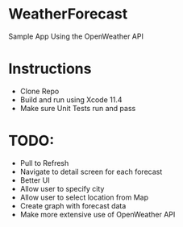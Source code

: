 # WeatherForecast
Sample App Using the OpenWeather API

# Instructions
- Clone Repo
- Build and run using Xcode 11.4
- Make sure Unit Tests run and pass

# TODO:
- Pull to Refresh
- Navigate to detail screen for each forecast
- Better UI
- Allow user to specify city 
- Allow user to select location from Map
- Create graph with forecast data
- Make more extensive use of OpenWeather API
